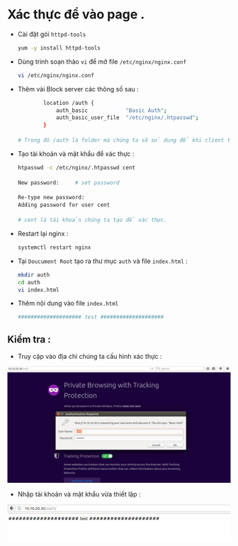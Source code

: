 # Xác thực để vào page .

- Cài đặt gói `httpd-tools`

    ```sh
    yum -y install httpd-tools 
    ```

- Dùng trình soạn thảo `vi` để mở file `/etc/nginx/nginx.conf`

    ```sh
    vi /etc/nginx/nginx.conf 
    ```

- Thêm vài Block server các thông số sau :

    ```sh
            location /auth {
                auth_basic            "Basic Auth";
                auth_basic_user_file  "/etc/nginx/.htpasswd";
            }

    # Trong đó /auth là folder mà chúng ta sẽ sử dụng để khi client truy cập vào folder đó cần phải xác thực mới xem được.
    ```

- Tạo tài khoản và mật khẩu để xác thực :

    ```sh
    htpasswd -c /etc/nginx/.htpasswd cent

    New password:     # set password

    Re-type new password:
    Adding password for user cent

    # cent là tài khoản chúng ta tạo để xác thực.
    ```

- Restart lại nginx :

    ```sh
    systemctl restart nginx 
    ```

- Tại `Doucument Root` tạo ra thư mục `auth` và file `index.html` :

    ```sh
    mkdir auth
    cd auth
    vi index.html
    ```

- Thêm nội dung vào file `index.html`

    ```sh
    #################### test #################### 
    ```

## Kiểm tra :

- Truy cập vào địa chỉ chúng ta cấu hình xác thực :

![auth](/images/auth.png)

- Nhập tài khoản và mật khẩu vừa thiết lập  :

![okauth](/images/okauth.png)
